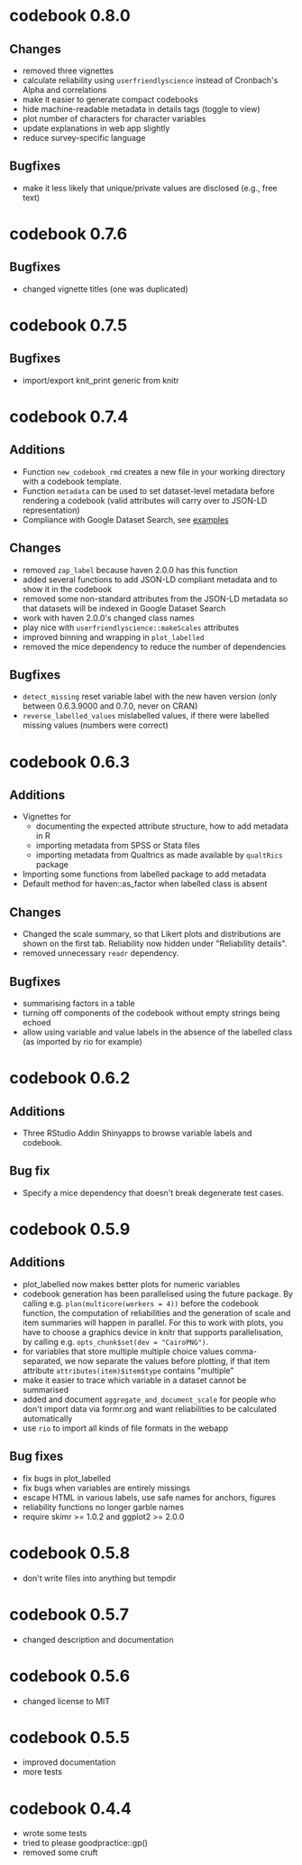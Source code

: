 # codebook 0.8.0
## Changes
- removed three vignettes
- calculate reliability using `userfriendlyscience` instead of Cronbach's Alpha and correlations
- make it easier to generate compact codebooks
- hide machine-readable metadata in details tags (toggle to view)
- plot number of characters for character variables
- update explanations in web app slightly
- reduce survey-specific language

## Bugfixes
- make it less likely that unique/private values are disclosed (e.g., free text)

# codebook 0.7.6
## Bugfixes
- changed vignette titles (one was duplicated)

# codebook 0.7.5
## Bugfixes
- import/export knit_print generic from knitr

# codebook 0.7.4

## Additions
- Function `new_codebook_rmd` creates a new file in your working directory
with a codebook template.
- Function `metadata` can be used to set dataset-level metadata before rendering
  a codebook (valid attributes will carry over to JSON-LD representation)
- Compliance with Google Dataset Search, see [examples](https://toolbox.google.com/datasetsearch/search?query=site%3Arubenarslan.github.io)

## Changes
- removed `zap_label` because haven 2.0.0 has this function
- added several functions to add JSON-LD compliant metadata and to show it
  in the codebook
- removed some non-standard attributes from the JSON-LD metadata so that datasets
  will be indexed in Google Dataset Search
- work with haven 2.0.0's changed class names
- play nice with `userfriendlyscience::makeScales` attributes
- improved binning and wrapping in `plot_labelled`
- removed the mice dependency to reduce the number of dependencies

## Bugfixes
- `detect_missing` reset variable label with the new haven version (only between 0.6.3.9000 and 0.7.0, never on CRAN)
- `reverse_labelled_values` mislabelled values, if there were labelled missing values (numbers were correct)

# codebook 0.6.3
## Additions
- Vignettes for
  - documenting the expected attribute structure, how to add metadata in R
  - importing metadata from SPSS or Stata files
  - importing metadata from Qualtrics as made available by `qualtRics` package
- Importing some functions from labelled package to add metadata
- Default method for haven::as_factor when labelled class is absent
  
## Changes
- Changed the scale summary, so that Likert plots and distributions are shown
  on the first tab. Reliability now hidden under "Reliability details".
- removed unnecessary `readr` dependency.

## Bugfixes
- summarising factors in a table
- turning off components of the codebook without empty strings being echoed
- allow using variable and value labels in the absence of the labelled class
  (as imported by rio for example)

# codebook 0.6.2
## Additions
- Three RStudio Addin Shinyapps to browse variable labels and codebook. 

## Bug fix
- Specify a mice dependency that doesn't break degenerate test cases.

# codebook 0.5.9
## Additions
- plot_labelled now makes better plots for numeric variables
- codebook generation has been parallelised using the future package. By calling
  e.g. `plan(multicore(workers = 4))` before the codebook function, the 
  computation of reliabilities and the generation of scale and item summaries
  will happen in parallel. For this to work with plots, you have to choose a 
  graphics device in knitr that supports parallelisation, by calling e.g. 
  `opts_chunk$set(dev = "CairoPNG")`.
- for variables that store multiple multiple choice values comma-separated, 
  we now separate the values before plotting, if that item attribute
  `attributes(item)$item$type` contains "multiple"
- make it easier to trace which variable in a dataset cannot be summarised
- added and document `aggregate_and_document_scale` for people who don't import
  data via formr.org and want reliabilities to be calculated automatically
- use `rio` to import all kinds of file formats in the webapp

## Bug fixes
- fix bugs in plot_labelled
- fix bugs when variables are entirely missings
- escape HTML in various labels, use safe names for anchors, figures
- reliability functions no longer garble names
- require skimr >= 1.0.2 and ggplot2 >= 2.0.0

# codebook 0.5.8
- don't write files into anything but tempdir

# codebook 0.5.7
- changed description and documentation

# codebook 0.5.6
- changed license to MIT

# codebook 0.5.5
- improved documentation
- more tests

# codebook 0.4.4
- wrote some tests
- tried to please goodpractice::gp()
- removed some cruft
